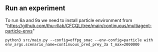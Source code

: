 
## Run an experiment 
To run 6a and 9a we need to install particle environment from "https://github.com/thu-rllab/CFCQL/tree/main/continuous/multiagent-particle-envs" 

```shell
python3 src/main.py --config=offpg_smac --env-config=particle with env_args.scenario_name=continuous_pred_prey_3a t_max=2000000
```
